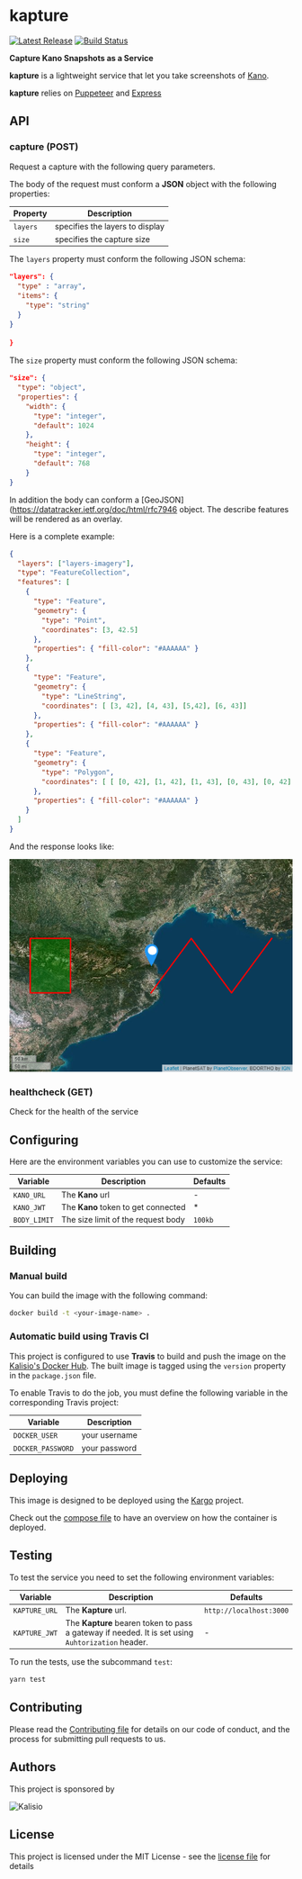 # kapture

[![Latest Release](https://img.shields.io/github/v/tag/kalisio/kapture?sort=semver&label=latest)](https://github.com/kalisio/kapture/releases)
[![Build Status](https://app.travis-ci.com/kalisio/kapture.svg?branch=master)](https://app.travis-ci.com/kalisio/kapture)

**Capture Kano Snapshots as a Service**

**kapture** is a lightweight service that let you take screenshots of [Kano](https://kalisio.github.io/kano/). 

**kapture** relies on [Puppeteer](https://github.com/puppeteer/puppeteer) and [Express](https://expressjs.com/fr/)

## API

### capture (POST)

Request a capture with the following query parameters.

The body of the request must conform a **JSON** object with the following properties: 

| Property | Description |
| --- | --- |
| `layers` | specifies the layers to display | Optional | 
| `size` | specifies the capture size | Otptional |

The `layers` property must conform the following JSON schema: 

```json
"layers": {
  "type" : "array",
  "items": {
    "type": "string"
  }
}

}
```

The `size` property must conform the following JSON schema: 

```json
"size": {
  "type": "object",
  "properties": {
    "width": {
      "type": "integer",
      "default": 1024
    },
    "height": {
      "type": "integer",
      "default": 768
    }
}
```

In addition the body can conform a [GeoJSON](https://datatracker.ietf.org/doc/html/rfc7946 object. The describe features will be rendered as an overlay.

Here is a complete example:

```json
{
  "layers": ["layers-imagery"],
  "type": "FeatureCollection",
  "features": [
    { 
      "type": "Feature", 
      "geometry": { 
        "type": "Point", 
        "coordinates": [3, 42.5]
      },
      "properties": { "fill-color": "#AAAAAA" } 
    },
    { 
      "type": "Feature", 
      "geometry": { 
        "type": "LineString", 
        "coordinates": [ [3, 42], [4, 43], [5,42], [6, 43]] 
      },
      "properties": { "fill-color": "#AAAAAA" } 
    },
    { 
      "type": "Feature", 
      "geometry": { 
        "type": "Polygon", 
        "coordinates": [ [ [0, 42], [1, 42], [1, 43], [0, 43], [0, 42] ] ] 
      }, 
      "properties": { "fill-color": "#AAAAAA" } 
    }
  ]
}
```

And the response looks like:

![response](./assets/response.png)

### healthcheck (GET)

Check for the health of the service

## Configuring

Here are the environment variables you can use to customize the service:

| Variable  | Description | Defaults |
|-----------| ------------| ------------|
| `KANO_URL` | The **Kano** url | - |
| `KANO_JWT` | The **Kano** token to get connected | * |
| `BODY_LIMIT` | The size limit of the request body | `100kb` |

## Building

### Manual build 

You can build the image with the following command:

```bash
docker build -t <your-image-name> .
```

### Automatic build using Travis CI

This project is configured to use **Travis** to build and push the image on the [Kalisio's Docker Hub](https://hub.docker.com/u/kalisio/).
The built image is tagged using the `version` property in the `package.json` file.

To enable Travis to do the job, you must define the following variable in the corresponding Travis project:

| Variable  | Description |
|-----------| ------------|
| `DOCKER_USER` | your username |
| `DOCKER_PASSWORD` | your password |

## Deploying

This image is designed to be deployed using the [Kargo](https://kalisio.github.io/kargo/) project.

Check out the [compose file](https://github.com/kalisio/kargo/blob/master/deploy/kontrol.yml) to have an overview on how the container is deployed.

## Testing

To test the service you need to set the following environment variables:

| Variable  | Description | Defaults |
|-----------| ------------| ------------|
| `KAPTURE_URL` | The **Kapture** url. | `http://localhost:3000` |
| `KAPTURE_JWT` | The **Kapture** bearen token to pass a gateway if needed. It is set using `Auhtorization` header. | - |

To run the tests, use the subcommand `test`: 

```bash
yarn test
```

## Contributing

Please read the [Contributing file](./.github/CONTRIBUTING.md) for details on our code of conduct, and the process for submitting pull requests to us.

## Authors

This project is sponsored by 

![Kalisio](https://s3.eu-central-1.amazonaws.com/kalisioscope/kalisio/kalisio-logo-black-256x84.png)

## License

This project is licensed under the MIT License - see the [license file](./LICENSE.md) for details